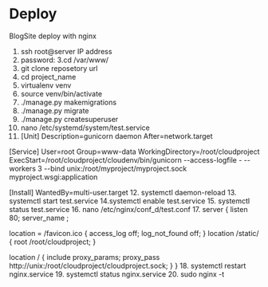 # Deploy
BlogSite deploy with nginx

1. ssh root@server IP address
2. password: 
3.cd /var/www/
4. git clone reposetory url
5. cd project_name
6. virtualenv venv
7. source venv/bin/activate
8. ./manage.py makemigrations
9. ./manage.py migrate
10. ./manage.py createsuperuser
11. nano /etc/systemd/system/test.service
12. [Unit]
Description=gunicorn daemon
After=network.target

[Service]
User=root
Group=www-data
WorkingDirectory=/root/cloudproject
ExecStart=/root/cloudproject/cloudenv/bin/gunicorn --access-logfile - --workers 3 --bind unix:/root/myproject/myproject.sock myproject.wsgi:application

[Install]
WantedBy=multi-user.target
12. systemctl daemon-reload
13. systemctl start test.service
14.systemctl enable test.service
15. systemctl status test.service
16. nano /etc/nginx/conf_d/test.conf
17. server {
listen 80;
server_name ;

location = /favicon.ico { access_log off; log_not_found off; }
location /static/ {
root /root/cloudproject;
}

location / {
include proxy_params;
proxy_pass http://unix:/root/cloudproject/cloudproject.sock;
}
}
18. systemctl restart nginx.service
19. systemctl status nginx.service
20. sudo nginx -t